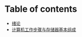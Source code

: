 # Table of contents

* [绪论](README.md)
* [计算机工作步骤与存储器基本组成](ji-suan-ji-gong-zuo-bu-zhou-yu-cun-chu-qi-ji-ben-zu-cheng.md)

